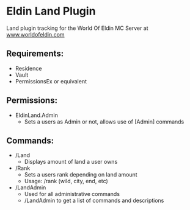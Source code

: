 # Eldin Land Plugin
Land plugin tracking for the World Of Eldin MC Server at www.worldofeldin.com

## Requirements:
* Residence
* Vault
* PermissionsEx or equivalent

## Permissions:
* EldinLand.Admin
  * Sets a users as Admin or not, allows use of [Admin] commands
  
## Commands:
* /Land
  * Displays amount of land a user owns
* /Rank
  * Sets a users rank depending on land amount
  * Usage: /rank (wild, city, end, etc) 
* /LandAdmin
  * Used for all administrative commands
  * /LandAdmin to get a list of commands and descriptions